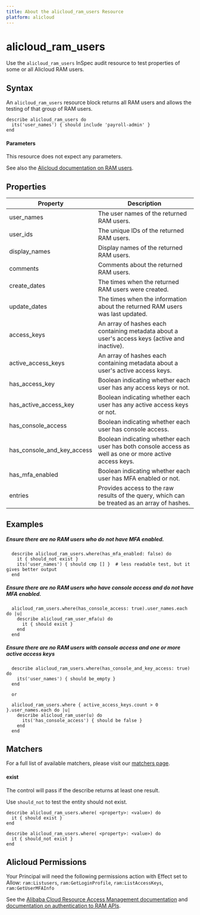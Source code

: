 ```yaml
---
title: About the alicloud_ram_users Resource
platform: alicloud
---
```


# alicloud\_ram\_users

Use the `alicloud_ram_users` InSpec audit resource to test properties of some or all Alicloud RAM users.


## Syntax

An `alicloud_ram_users` resource block returns all RAM users and allows the testing of that group of RAM users.

    describe alicloud_ram_users do
      its('user_names') { should include 'payroll-admin' }
    end

#### Parameters

This resource does not expect any parameters.

See also the [Alicloud documentation on RAM users](https://www.alibabacloud.com/help/doc-detail/122148.htm?spm=a2c63.p38356.b99.20.12456fb6z4r7Hz).

## Properties

|Property                        | Description|
|---                             | --- |
|user_names                      | The user names of the returned RAM users. |
|user\_ids                       | The unique IDs of the returned RAM users. |
|display\_names                  | Display names of the returned RAM users. |
|comments                        | Comments about the returned RAM users. |
|create\_dates                   | The times when the returned RAM users were created. |
|update\_dates                   | The times when the information about the returned RAM users was last updated. |
|access\_keys                    | An array of hashes each containing metadata about a user's access keys (active and inactive). |
|active\_access\_keys            | An array of hashes each containing metadata about a user's active access keys. |
|has\_access\_key                | Boolean indicating whether each user has any access keys or not. |
|has\_active\_access\_key        | Boolean indicating whether each user has any active access keys or not. |
|has\_console_access             | Boolean indicating whether each user has console access. |
|has\_console\_and\_key\_access  | Boolean indicating whether each user has both console access as well as one or more active access keys. |
|has\_mfa\_enabled               | Boolean indicating whether each user has MFA enabled or not. |
|entries                         | Provides access to the raw results of the query, which can be treated as an array of hashes. |

## Examples

##### Ensure there are no RAM users who do not have MFA enabled.
      describe alicloud_ram_users.where(has_mfa_enabled: false) do
        it { should_not exist }
        its('user_names') { should cmp [] }  # less readable test, but it gives better output
      end

##### Ensure there are no RAM users who have console access and do not have MFA enabled.
      alicloud_ram_users.where(has_console_access: true).user_names.each do |u|
        describe alicloud_ram_user_mfa(u) do
          it { should exist }
        end
      end

##### Ensure there are no RAM users with console access and one or more active access keys
      describe alicloud_ram_users.where(has_console_and_key_access: true) do
        its('user_names') { should be_empty }
      end

      or

      alicloud_ram_users.where { active_access_keys.count > 0 }.user_names.each do |u|
        describe alicloud_ram_user(u) do
          its('has_console_access') { should be false }
        end
      end

## Matchers

For a full list of available matchers, please visit our [matchers page](https://www.inspec.io/docs/reference/matchers/).

#### exist

The control will pass if the describe returns at least one result.

Use `should_not` to test the entity should not exist.

    describe alicloud_ram_users.where( <property>: <value>) do
      it { should exist }
    end

    describe alicloud_ram_users.where( <property>: <value>) do
      it { should_not exist }
    end

## Alicloud Permissions

Your Principal will need the following permissions action with Effect set to Allow: `ram:Listusers`, `ram:GetLoginProfile`, `ram:ListAccessKeys`, `ram:GetUserMFAInfo`

See the [Alibaba Cloud Resource Access Management documentation](https://www.alibabacloud.com/help/doc-detail/57445.htm?spm=a2c63.p38356.b99.12.51ef1b28W18VZd) and
[documentation on authentication to RAM APIs](https://partners-intl.aliyun.com/help/doc-detail/102666.htm).

